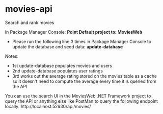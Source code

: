 # movies-api
Search and rank movies

In Package Manager Console: **Point Default project to: MoviesWeb**
* Please run the following line 3 times in Package Manager Console to update the database and seed data:
**update-database**

Notes: 
* 1st update-database populates movies and users
* 2nd update-database populates user ratings
* 3rd works out the average rating stored on the movies table as a cache so it doesn't need to compute the average every time it is queried from the API

You can use the search UI in the MoviesWeb .NET Framework project to query the API or anything else like PostMan to query the following endpoint locally:
http://localhost:52630/api/movies/